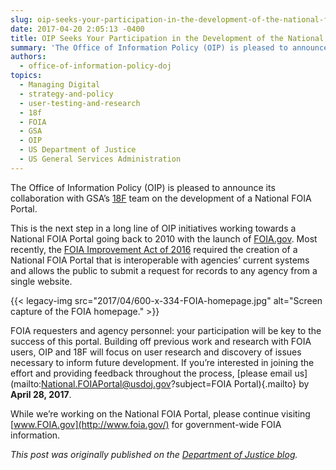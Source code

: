 ```yaml
---
slug: oip-seeks-your-participation-in-the-development-of-the-national-foia-portal
date: 2017-04-20 2:05:13 -0400
title: OIP Seeks Your Participation in the Development of the National FOIA Portal
summary: 'The Office of Information Policy (OIP) is pleased to announce its collaboration with GSA’s 18F team on the development of a National FOIA Portal. This is the next step in a long line of OIP initiatives working towards a National FOIA Portal going back to 2010 with the launch of FOIA.gov. Most recently, the FOIA'
authors:
  - office-of-information-policy-doj
topics:
  - Managing Digital
  - strategy-and-policy
  - user-testing-and-research
  - 18f
  - FOIA
  - GSA
  - OIP
  - US Department of Justice
  - US General Services Administration
---
```


The Office of Information Policy (OIP) is pleased to announce its collaboration with GSA’s [18F](https://18f.gsa.gov/) team on the development of a National FOIA Portal.

This is the next step in a long line of OIP initiatives working towards a National FOIA Portal going back to 2010 with the launch of [FOIA.gov](https://www.foia.gov/). Most recently, the [FOIA Improvement Act of 2016](https://www.justice.gov/oip/freedom-information-act-5-usc-552) required the creation of a National FOIA Portal that is interoperable with agencies’ current systems and allows the public to submit a request for records to any agency from a single website.

{{< legacy-img src="2017/04/600-x-334-FOIA-homepage.jpg" alt="Screen capture of the FOIA homepage." >}}

FOIA requesters and agency personnel: your participation will be key to the success of this portal. Building off previous work and research with FOIA users, OIP and 18F will focus on user research and discovery of issues necessary to inform future development. If you’re interested in joining the effort and providing feedback throughout the process, [please email us](mailto:National.FOIAPortal@usdoj.gov?subject=FOIA Portal){.mailto} by **April 28, 2017**.

While we’re working on the National FOIA Portal, please continue visiting [www.FOIA.gov](http://www.foia.gov/) for government-wide FOIA information.

_This post was originally published on the [Department of Justice blog](https://www.justice.gov/blogs)._
